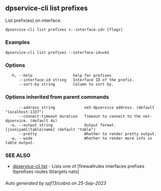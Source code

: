 ## dpservice-cli list prefixes

List prefix(es) on interface.

```
dpservice-cli list prefixes <--interface-id> [flags]
```

### Examples

```
dpservice-cli list prefixes --interface-id=vm1
```

### Options

```
  -h, --help                  help for prefixes
      --interface-id string   Interface ID of the prefix.
      --sort-by string        Column to sort by.
```

### Options inherited from parent commands

```
      --address string             net-dpservice address. (default "localhost:1337")
      --connect-timeout duration   Timeout to connect to the net-dpservice. (default 4s)
  -o, --output string              Output format. [json|yaml|table|name] (default "table")
      --pretty                     Whether to render pretty output.
  -w, --wide                       Whether to render more info in table output.
```

### SEE ALSO

* [dpservice-cli list](dpservice-cli_list.md)	 - Lists one of [firewallrules interfaces prefixes lbprefixes routes lbtargets nats]

###### Auto generated by spf13/cobra on 25-Sep-2023
